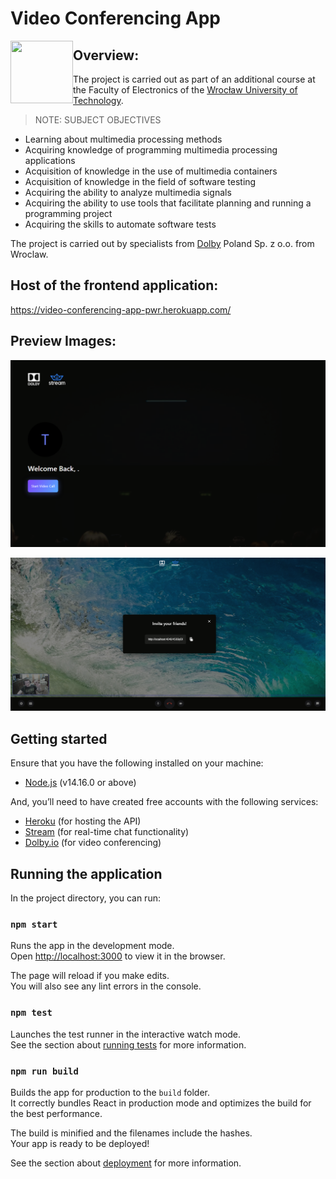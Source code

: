 # Video Conferencing App  <br/>




<img align="left" width="100" height="100" src="https://icons-for-free.com/iconfiles/png/512/design+development+facebook+framework+mobile+react+icon-1320165723839064798.png"> 



## Overview:

The project is carried out as part of an additional course at the Faculty of Electronics of the [Wrocław University of Technology](http://pwr.edu.pl/en/).

>NOTE: SUBJECT OBJECTIVES

  * Learning about multimedia processing methods
  * Acquiring knowledge of programming multimedia processing applications
  * Acquisition of knowledge in the use of multimedia containers
  * Acquisition of knowledge in the field of software testing
  * Acquiring the ability to analyze multimedia signals
  * Acquiring the ability to use tools that facilitate planning and running a programming project
  * Acquiring the skills to automate software tests

The project is carried out by specialists from [Dolby](https://www.dolby.com/) Poland Sp. z o.o. from Wroclaw.

## Host of the frontend application:

https://video-conferencing-app-pwr.herokuapp.com/  <br/>

## Preview Images:

![Welcome](img/welcome.png?raw=true "Preview welcome screen")

![Preview Image](img/preview.png?raw=true "Preview Image")

## Getting started

Ensure that you have the following installed on your machine:

* [ Node.js](https://nodejs.org/en/) (v14.16.0 or above)

And, you’ll need to have created free accounts with the following services:

* [Heroku](https://signup.heroku.com/login) (for hosting the API)  
* [Stream](https://getstream.io/chat/) (for real-time chat functionality)
* [Dolby.io](https://auth.dolby.io/realms/Dolby.io/protocol/openid-connect/auth?client_id=dolby-io-website&redirect_uri=https%3A%2F%2Fdolby.io%2Fdashboard&state=651dfb2b-136c-45b4-930b-7719d5e1a7ce&response_mode=fragment&response_type=code&scope=openid&nonce=90ab9c07-a5d8-4b5a-be77-ab47cf93bc18) (for video conferencing)


## Running the application

In the project directory, you can run:

### `npm start`

Runs the app in the development mode.\
Open [http://localhost:3000](http://localhost:3000) to view it in the browser.

The page will reload if you make edits.\
You will also see any lint errors in the console.

### `npm test`

Launches the test runner in the interactive watch mode.<br>
See the section about [running tests](https://facebook.github.io/create-react-app/docs/running-tests) for more information.

### `npm run build`

Builds the app for production to the `build` folder.<br>
It correctly bundles React in production mode and optimizes the build for the best performance.

The build is minified and the filenames include the hashes.<br>
Your app is ready to be deployed!

See the section about [deployment](https://facebook.github.io/create-react-app/docs/deployment) for more information.
